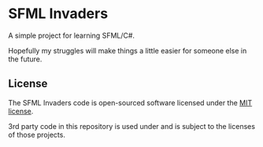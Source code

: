 # SFML Invaders

A simple project for learning SFML/C#.

Hopefully my struggles will make things a little easier for someone else in the future.

## License

The SFML Invaders code is open-sourced software licensed under the [MIT license](https://github.com/Curufir/sfml-invaders/blob/master/LICENSE.md).

3rd party code in this repository is used under and is subject to the licenses of those projects.